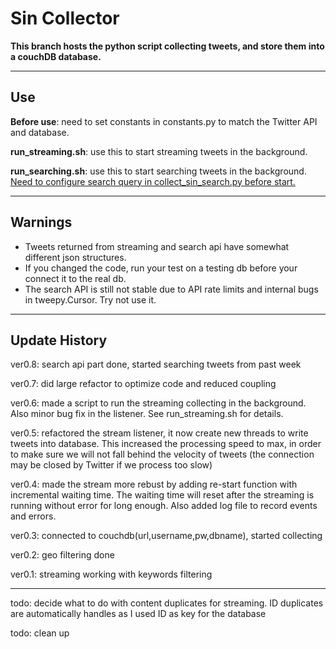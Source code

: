 # Sin Collector

<b>This branch hosts the python script collecting tweets, and store them into a couchDB database.</b>

<hr>
<h2>Use</h2>

<b>Before use</b>: need to set constants in constants.py to match the Twitter API and database.

<b>run_streaming.sh</b>: use this to start streaming tweets in the background.

<b>run_searching.sh</b>: use this to start searching tweets in the background. <u>Need to configure 
search query in collect_sin_search.py before start.</u>

<hr>

<h2>Warnings</h2>

<ul>
    <li>Tweets returned from streaming and search api have somewhat different json structures.</li>
    <li>If you changed the code, run your test on a testing db before your connect it to the real db.</li>
    <li>The search API is still not stable due to API rate limits and internal bugs in tweepy.Cursor.
     Try not use it. </li>
</ul>

<hr>

<h2>Update History</h2>

ver0.8: search api part done, started searching tweets from past week

ver0.7: did large refactor to optimize code and reduced coupling

ver0.6: made a script to run the streaming collecting in the background. Also minor bug fix in 
the listener. See run_streaming.sh for details.

ver0.5: refactored the stream listener, it now create new threads to write tweets into database.
This increased the processing speed to max, in order to make sure we will not fall behind the 
velocity of tweets (the connection may be closed by Twitter if we process too slow)

ver0.4: made the stream more rebust by adding re-start function with incremental waiting time.
The waiting time will reset after the streaming is running without error for long enough. Also
added log file to record events and errors.

ver0.3: connected to couchdb(url,username,pw,dbname), started collecting

ver0.2: geo filtering done

ver0.1: streaming working with keywords filtering

<hr>

todo: decide what to do with content duplicates for streaming. ID duplicates are automatically handles as I used ID as
key for the database

todo: clean up